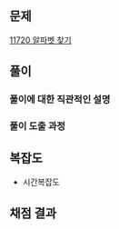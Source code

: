 ## 문제

[11720 알파벳 찾기](https://www.acmicpc.net/problem/11720)

<!-- 문제 제목이랑 링크를 달아주세요 -->

## 풀이

### 풀이에 대한 직관적인 설명

### 풀이 도출 과정

## 복잡도

<!-- 푼 알고리즘에 대한 시간복잡도 작성 -->

- 시간복잡도

<!-- 위와 같이 복잡도를 산정하게 된 이유 -->

## 채점 결과

<!-- 문제 푼 결과 캡처 -->
